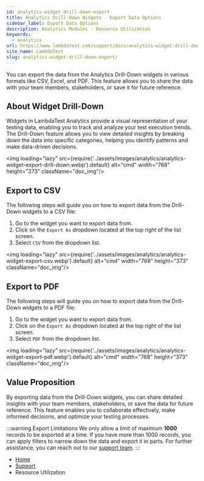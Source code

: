 ```yaml
---
id: analytics-widget-drill-down-export
title: Analytics Drill-Down Widgets - Export Data Options
sidebar_label: Export Data Options
description: Analytics Modules - Resource Utilization
keywords:
  - analytics
url: https://www.lambdatest.com/support/docs/analytics-widget-drill-down-export/
site_name: LambdaTest
slug: analytics-widget-drill-down-export/
---
```


<script type="application/ld+json"
      dangerouslySetInnerHTML={{ __html: JSON.stringify({
       "@context": "https://schema.org",
        "@type": "BreadcrumbList",
        "itemListElement": [{
          "@type": "ListItem",
          "position": 1,
          "name": "Home",
          "item": "https://www.lambdatest.com"
        },{
          "@type": "ListItem",
          "position": 2,
          "name": "Support",
          "item": "https://www.lambdatest.com/support/docs/"
        },{
          "@type": "ListItem",
          "position": 3,
          "name": "Test Overview",
          "item": "https://www.lambdatest.com/support/docs/analytics-widget-drill-down-export/"
        }]
      })
    }}
></script>
You can export the data from the Analytics Drill-Down widgets in various formats like CSV, Excel, and PDF. This feature allows you to share the data with your team members, stakeholders, or save it for future reference.

## About Widget Drill-Down 

Widgets in LambdaTest Analytics provide a visual representation of your testing data, enabling you to track and analyze your test execution trends. The Drill-Down feature allows you to view detailed insights by breaking down the data into specific categories, helping you identify patterns and make data-driven decisions.

<img loading="lazy" src={require('../assets/images/analytics/analytics-widget-export-drill-down.webp').default} alt="cmd" width="768" height="373" className="doc_img"/>

## Export to CSV

The following steps will guide you on how to export data from the Drill-Down widgets to a CSV file:
1. Go to the widget you want to export data from.
2. Click on the `Export As` dropdown located at the top right of the list screen.
3. Select `CSV` from the dropdown list.

<img loading="lazy" src={require('../assets/images/analytics/analytics-widget-export-csv.webp').default} alt="cmd" width="768" height="373" className="doc_img"/>

## Export to PDF
The following steps will guide you on how to export data from the Drill-Down widgets to a PDF file:
1. Go to the widget you want to export data from.
2. Click on the `Export As` dropdown located at the top right of the list screen.
3. Select `PDF` from the dropdown list.

<img loading="lazy" src={require('../assets/images/analytics/analytics-widget-export-pdf.webp').default} alt="cmd" width="768" height="373" className="doc_img"/>

## Value Proposition
By exporting data from the Drill-Down widgets, you can share detailed insights with your team members, stakeholders, or save the data for future reference. This feature enables you to collaborate effectively, make informed decisions, and optimize your testing processes.

:::warning Export Limitations
We only allow a limit of maximum **1000** records to be exported at a time. If you have more than 1000 records, you can apply filters to narrow down the data and export it in parts. For further assistance, you can reach out to our [support team](mailto:support@lambdatest.com).
:::

<nav aria-label="breadcrumbs">
  <ul className="breadcrumbs">
    <li className="breadcrumbs__item">
      <a className="breadcrumbs__link" target="_self" href="https://www.lambdatest.com">
        Home
      </a>
    </li>
    <li className="breadcrumbs__item">
      <a className="breadcrumbs__link" target="_self" href="https://www.lambdatest.com/support/docs/">
        Support
      </a>
    </li>
    <li className="breadcrumbs__item breadcrumbs__item--active">
      <span className="breadcrumbs__link">
      Resource Utilization 
      </span>
    </li>
  </ul>
</nav>
